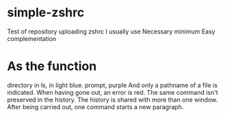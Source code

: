 # simple-zshrc

Test of repository uploading
zshrc I usually use
Necessary minimum Easy complementation

# As the function

directory in ls, in light blue.
prompt, purple And only a pathname of a file is indicated.
When having gone out, an error is red.
The same command isn't preserved in the history.
The history is shared with more than one window.
After being carried out, one command starts a new paragraph.
